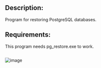 ## **Description:**
Program for restoring PostgreSQL databases.

## **Requirements:**
This program needs pg_restore.exe to work.

##
![image](https://user-images.githubusercontent.com/39927846/126201029-ae837b80-229a-4c12-930f-d7ddc492b9ed.png)
